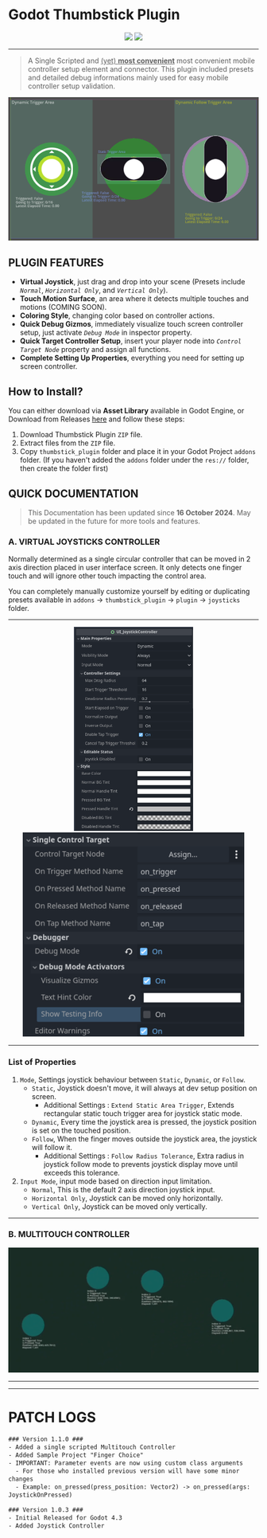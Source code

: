 # Godot Thumbstick Plugin

<div align=center>
    <img src="https://img.shields.io/badge/version-%31%2E%30-green">
    <a href="./LICENSE">
        <img src="https://img.shields.io/badge/LICENSE-MIT-blue">
    </a>
</div>

---

> A Single Scripted and <ins>(yet) __most convenient__</ins> most convenient mobile controller setup element and connector. This plugin included presets and detailed debug informations mainly used for easy mobile controller setup validation.

<div align=center>
    <img src=".\addons\thumbstick_plugin\sample_projects\screenshots\preview_joysticks.png">
</div>

## PLUGIN FEATURES

- **Virtual Joystick**, just drag and drop into your scene (Presets include *`Normal`*, *`Horizontal Only`*, and *`Vertical Only`*).
- **Touch Motion Surface**, an area where it detects multiple touches and motions (COMING SOON).
- **Coloring Style**, changing color based on controller actions.
- **Quick Debug Gizmos**, immediately visualize touch screen controller setup, just activate *`Debug Mode`* in inspector property.
- **Quick Target Controller Setup**, insert your player node into *`Control Target Node`* property and assign all functions.
- **Complete Setting Up Properties**, everything you need for setting up screen controller.

## How to Install?

You can either download via **Asset Library** available in Godot Engine, or Download from Releases [here](https://github.com/JoenTNT/godot_thumbstick_addon/releases/) and follow these steps:

1. Download Thumbstick Plugin `ZIP` file.
2. Extract files from the `ZIP` file.
3. Copy `thumbstick_plugin` folder and place it in your Godot Project `addons` folder. (If you haven't added the `addons` folder under the `res://` folder, then create the folder first)

## QUICK DOCUMENTATION

> This Documentation has been updated since **16 October 2024**.
> May be updated in the future for more tools and features.

### **A. VIRTUAL JOYSTICKS CONTROLLER**

Normally determined as a single circular controller that can be moved in 2 axis direction placed in user interface screen. It only detects one finger touch and will ignore other touch impacting the control area.

You can completely manually customize yourself by editing or duplicating presets available in `addons` -> `thumbstick_plugin` -> `plugin` -> `joysticks` folder.

---

<div align=center>
    <img src=".\addons\thumbstick_plugin\sample_projects\screenshots\properties_1.png" height=410px/>
    <img src=".\addons\thumbstick_plugin\sample_projects\screenshots\properties_2.png" height=410px/>
</div>

---

### List of Properties

1. `Mode`, Settings joystick behaviour between `Static`, `Dynamic`, or `Follow`.
    - `Static`, Joystick doesn't move, it will always at dev setup position on screen.
        - Additional Settings : `Extend Static Area Trigger`, Extends rectangular static touch trigger area for joystick static mode.
    - `Dynamic`, Every time the joystick area is pressed, the joystick position is set on the touched position.
    - `Follow`, When the finger moves outside the joystick area, the joystick will follow it.
        - Additional Settings : `Follow Radius Tolerance`, Extra radius in joystick follow mode to prevents joystick display move until exceeds this tolerance.
2. `Input Mode`, input mode based on direction input limitation.
    - `Normal`, This is the default 2 axis direction joystick input.
    - `Horizontal Only`, Joystick can be moved only horizontally.
    - `Vertical Only`, Joystick can be moved only vertically.

---

### **B. MULTITOUCH CONTROLLER**

<div align=center>
    <img src=".\addons\thumbstick_plugin\sample_projects\screenshots\multitouch_controller_preview.png"/>
</div>

---
---
# PATCH LOGS

```
### Version 1.1.0 ###
- Added a single scripted Multitouch Controller
- Added Sample Project "Finger Choice"
- IMPORTANT: Parameter events are now using custom class arguments
  - For those who installed previous version will have some minor changes
  - Example: on_pressed(press_position: Vector2) -> on_pressed(args: JoystickOnPressed)
```

```
### Version 1.0.3 ###
- Initial Released for Godot 4.3
- Added Joystick Controller
```